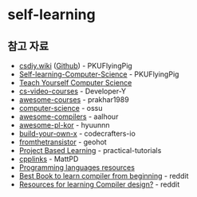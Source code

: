 # self-learning

## 참고 자료

* <a href="https://csdiy.wiki/en/">csdiy.wiki</a> (<a href="https://github.com/PKUFlyingPig/cs-self-learning">Github</a>) - PKUFlyingPig
* <a href="https://github.com/PKUFlyingPig/Self-learning-Computer-Science">Self-learning-Computer-Science</a> - PKUFlyingPig
* <a href="https://teachyourselfcs.com/">Teach Yourself Computer Science</a>
* <a href="https://github.com/Developer-Y/cs-video-courses">cs-video-courses</a> - Developer-Y
* <a href="https://github.com/prakhar1989/awesome-courses">awesome-courses</a> - prakhar1989
* <a href="https://github.com/ossu/computer-science">computer-science</a> - ossu
* <a href="https://github.com/aalhour/awesome-compilers">awesome-compilers</a> - aalhour
* <a href="https://github.com/hyuunnn/awesome-pl-kor">awesome-pl-kor</a> - hyuunnn
* <a href="https://github.com/codecrafters-io/build-your-own-x">build-your-own-x</a> - codecrafters-io
* <a href="https://github.com/geohot/fromthetransistor">fromthetransistor</a> - geohot
* <a href="https://github.com/practical-tutorials/project-based-learning">Project Based Learning</a> - practical-tutorials
* <a href="https://github.com/MattPD/cpplinks">cpplinks</a> - MattPD
* <a href="https://bernsteinbear.com/pl-resources/">Programming languages resources</a>
* <a href="https://www.reddit.com/r/Compilers/comments/17lgm9e/comment/k7ghnwd/">Best Book to learn compiler from beginning</a> - reddit
* <a href="https://www.reddit.com/r/Compilers/comments/rvnesz/resources_for_learning_compiler_design/">Resources for learning Compiler design?</a> - reddit
